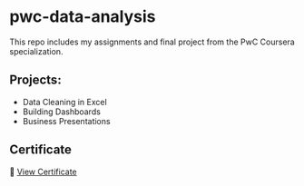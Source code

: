 # pwc-data-analysis

This repo includes my assignments and final project from the PwC Coursera specialization.

## Projects:
- Data Cleaning in Excel
- Building Dashboards
- Business Presentations

## Certificate
📜 [View Certificate](https://coursera.org/verify/YOUR-LINK-HERE)
